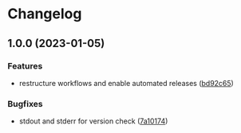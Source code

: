 # Changelog

## 1.0.0 (2023-01-05)


### Features

* restructure workflows and enable automated releases ([bd92c65](https://github.com/rolehippie/prometheus-vcd-sd/commit/bd92c656cd939d65ad33394a51835ea93307e283))


### Bugfixes

* stdout and stderr for version check ([7a10174](https://github.com/rolehippie/prometheus-vcd-sd/commit/7a10174ca60ec2158df2741d8835032faee72c8a))
